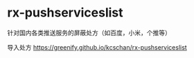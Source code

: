 # rx-pushserviceslist
针对国内各类推送服务的屏蔽处方（如百度，小米，个推等）

导入处方 https://greenify.github.io/kcschan/rx-pushserviceslist

